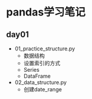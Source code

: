 # pandas学习笔记
## day01
  - 01_practice_structure.py
    - 数据结构
    - 设置索引的方式
    - Series
    - DataFrame
  - 02_data_structure.py
    - 创建date_range